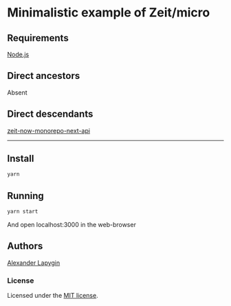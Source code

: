 # Minimalistic example of Zeit/micro

## Requirements

[Node.js](https://nodejs.org/en/download/package-manager/)

## Direct ancestors

Absent

## Direct descendants

[zeit-now-monorepo-next-api](https://github.com/softspider/zeit-now-monorepo-next-api)

---

## Install

```sh
yarn
```

## Running

```sh
yarn start
```

And open localhost:3000 in the web-browser

## Authors

[Alexander Lapygin](https://github.com/AlexanderLapygin)

### License

Licensed under the [MIT license](./LICENSE).
